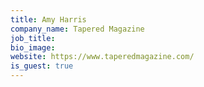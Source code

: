 ```yaml
---
title: Amy Harris
company_name: Tapered Magazine
job_title:
bio_image:
website: https://www.taperedmagazine.com/
is_guest: true
---
```

